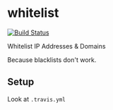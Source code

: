 # whitelist
[![Build Status](https://travis-ci.org/stephengroat/whitelist.svg?branch=master)](https://travis-ci.org/stephengroat/whitelist)

Whitelist IP Addresses & Domains

Because blacklists don't work.

## Setup

Look at `.travis.yml`


